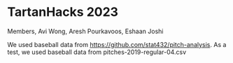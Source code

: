 # TartanHacks 2023
Members, Avi Wong, Aresh Pourkavoos, Eshaan Joshi

We used baseball data from https://github.com/stat432/pitch-analysis. As a test, we used baseball data from pitches-2019-regular-04.csv

